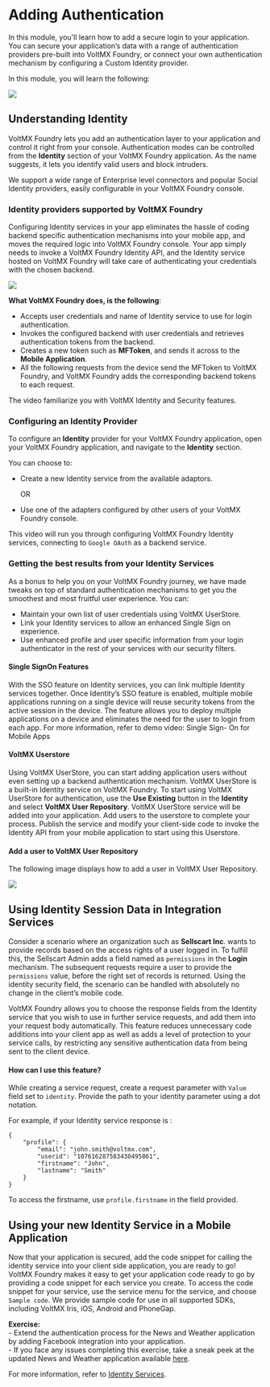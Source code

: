 ﻿

Adding Authentication
=====================

In this module, you'll learn how to add a secure login to your application. You can secure your application’s data with a range of authentication providers pre-built into VoltMX Foundry, or connect your own authentication mechanism by configuring a Custom Identity provider.

In this module, you will learn the following:

![](Resources/Images/addauth.png)

Understanding Identity
----------------------

VoltMX Foundry lets you add an authentication layer to your application and control it right from your console. Authentication modes can be controlled from the **Identity** section of your VoltMX Foundry application. As the name suggests, it lets you identify valid users and block intruders.

We support a wide range of Enterprise level connectors and popular Social Identity providers, easily configurable in your VoltMX Foundry console.

### Identity providers supported by VoltMX Foundry

Configuring Identity services in your app eliminates the hassle of coding backend specific authentication mechanisms into your mobile app, and moves the required logic into VoltMX Foundry console. Your app simply needs to invoke a VoltMX Foundry Identity API, and the Identity service hosted on VoltMX Foundry will take care of authenticating your credentials with the chosen backend.

![](Resources/Images/entide.png)

**What VoltMX Foundry does, is the following**:

*   Accepts user credentials and name of Identity service to use for login authentication.
*   Invokes the configured backend with user credentials and retrieves authentication tokens from the backend.
*   Creates a new token such as **MFToken**, and sends it across to the **Mobile Application**.
*   All the following requests from the device send the MFToken to VoltMX Foundry, and VoltMX Foundry adds the corresponding backend tokens to each request.

The video familiarize you with VoltMX Identity and Security features.

### Configuring an Identity Provider

To configure an **Identity** provider for your VoltMX Foundry application, open your VoltMX Foundry application, and navigate to the **Identity** section.

You can choose to:

*   Create a new Identity service from the available adaptors.
    
    OR
    
*   Use one of the adapters configured by other users of your VoltMX Foundry console.

This video will run you through configuring VoltMX Foundry Identity services, connecting to `Google OAuth` as a backend service.

### Getting the best results from your Identity Services

As a bonus to help you on your VoltMX Foundry journey, we have made tweaks on top of standard authentication mechanisms to get you the smoothest and most fruitful user experience. You can:

*   Maintain your own list of user credentials using VoltMX UserStore.
*   Link your Identity services to allow an enhanced Single Sign on experience.
*   Use enhanced profile and user specific information from your login authenticator in the rest of your services with our security filters.

#### Single SignOn Features

With the SSO feature on Identity services, you can link multiple Identity services together. Once Identity’s SSO feature is enabled, multiple mobile applications running on a single device will reuse security tokens from the active session in the device. The feature allows you to deploy multiple applications on a device and eliminates the need for the user to login from each app. For more information, refer to demo video: Single Sign- On for Mobile Apps

#### VoltMX Userstore

Using VoltMX UserStore, you can start adding application users without even setting up a backend authentication mechanism. VoltMX UserStore is a built-in Identity service on VoltMX Foundry. To start using VoltMX UserStore for authentication, use the **Use Existing** button in the **Identity** and select **VoltMX User Repository**. VoltMX UserStore service will be added into your application. Add users to the userstore to complete your process. Publish the service and modify your client-side code to invoke the Identity API from your mobile application to start using this Userstore.

#### Add a user to VoltMX User Repository

The following image displays how to add a user in VoltMX User Repository.

![](Resources/Images/addauserinvoltmxstore.png)

Using Identity Session Data in Integration Services
---------------------------------------------------

Consider a scenario where an organization such as **Sellscart Inc**. wants to provide records based on the access rights of a user logged in. To fulfill this, the Sellscart Admin adds a field named as `permissions` in the **Login** mechanism. The subsequent requests require a user to provide the `permissions` value, before the right set of records is returned. Using the identity security field, the scenario can be handled with absolutely no change in the client’s mobile code.

VoltMX Foundry allows you to choose the response fields from the Identity service that you wish to use in further service requests, and add them into your request body automatically. This feature reduces unnecessary code additions into your client app as well as adds a level of protection to your service calls, by restricting any sensitive authentication data from being sent to the client device.

#### How can I use this feature?

While creating a service request, create a request parameter with `Value` field set to `identity`. Provide the path to your identity parameter using a dot notation.

For example, if your Identity service response is :

```
{
	"profile": {
		"email": "john.smith@voltmx.com",
		"userid": "107616287583430495861",
		"firstname": "John",
		"lastname": "Smith"
	}
}
```

To access the firstname, use `profile.firstname` in the field provided.

Using your new Identity Service in a Mobile Application
-------------------------------------------------------

Now that your application is secured, add the code snippet for calling the identity service into your client side application, you are ready to go!  
VoltMX Foundry makes it easy to get your application code ready to go by providing a code snippet for each service you create. To access the code snippet for your service, use the service menu for the service, and choose `Sample code`. We provide sample code for use in all supported SDKs, including VoltMX Iris, iOS, Android and PhoneGap.

**Exercise:**  
\- Extend the authentication process for the News and Weather application by adding Facebook integration into your application.  
\- If you face any issues completing this exercise, take a sneak peek at the updated News and Weather application available [here](https://github.com/voltmx/News-and-Weather).

For more information, refer to [Identity Services](https://docs.voltmx.com/voltmxlibrary/voltmxfoundry/voltmx_foundry_user_guide/Default.md#Identity.html).

